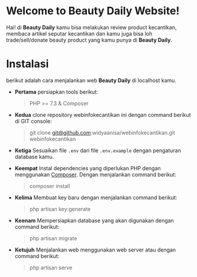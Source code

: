 # Welcome to Beauty Daily Website!

Hai! di **Beauty Daily** kamu bisa melakukan review product kecantikan, membaca artikel seputar kecantikan dan kamu juga bisa loh trade/sell/donate beauty product yang kamu punya di **Beauty Daily**. 


# Instalasi

berikut adalah cara menjalankan web **Beauty Daily** di localhost kamu.

- **Pertama** persiapkan tools berikut:
	> PHP >= 7.3 & Composer

- **Kedua** clone repository webinfokecantikan ini dengan command berikut di GIT console:
	> git clone git@github.com:widyaanisa/webinfokecantikan.git webinfokecantikan

- **Ketiga** Sesuaikan file `.env` dari file `.env.example` dengan pengaturan database kamu.

- **Keempat** Instal dependencies yang diperlukan PHP dengan menggunakan [Composer](https://getcomposer.org/ "Composer"). Dengan menjalankan command berikut:
	 > composer install

- **Kelima** Membuat key baru dengan menjalankan command berikut:
	 > php artisan key:generate

- **Keenam** Mempersiapkan database yang akan digunakan dengan command berikut:
	 > php artisan migrate

- **Ketujuh** Menjalankan web menggunakan web server atau dengan command berikut:
	 > php artisan serve